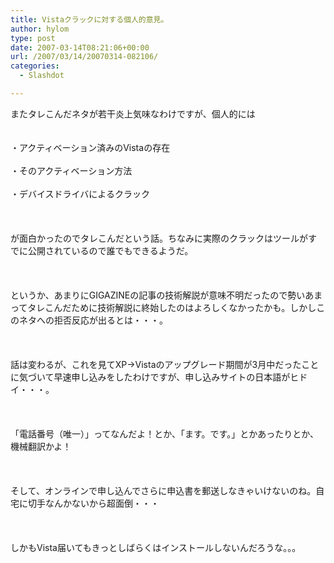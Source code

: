 ```yaml
---
title: Vistaクラックに対する個人的意見。
author: hylom
type: post
date: 2007-03-14T08:21:06+00:00
url: /2007/03/14/20070314-082106/
categories:
  - Slashdot

---
```

またタレこんだネタが若干炎上気味なわけですが、個人的には  
</br>   
・アクティベーション済みのVistaの存在</br>   
・そのアクティベーション方法</br>   
・デバイスドライバによるクラック</br>  
</br>   
が面白かったのでタレこんだという話。ちなみに実際のクラックはツールがすでに公開されているので誰でもできるようだ。</br>  
</br>   
というか、あまりにGIGAZINEの記事の技術解説が意味不明だったので勢いあまってタレこんだために技術解説に終始したのはよろしくなかったかも。しかしこのネタへの拒否反応が出るとは・・・。</br>  
</br>   
話は変わるが、これを見てXP→Vistaのアップグレード期間が3月中だったことに気づいて早速申し込みをしたわけですが、申し込みサイトの日本語がヒドイ・・・。</br>  
</br>   
「電話番号（唯一）」ってなんだよ！とか、「ます。です。」とかあったりとか、機械翻訳かよ！</br>  
</br>   
そして、オンラインで申し込んでさらに申込書を郵送しなきゃいけないのね。自宅に切手なんかないから超面倒・・・</br>  
</br>   
しかもVista届いてもきっとしばらくはインストールしないんだろうな。。。</br>  
</br>
